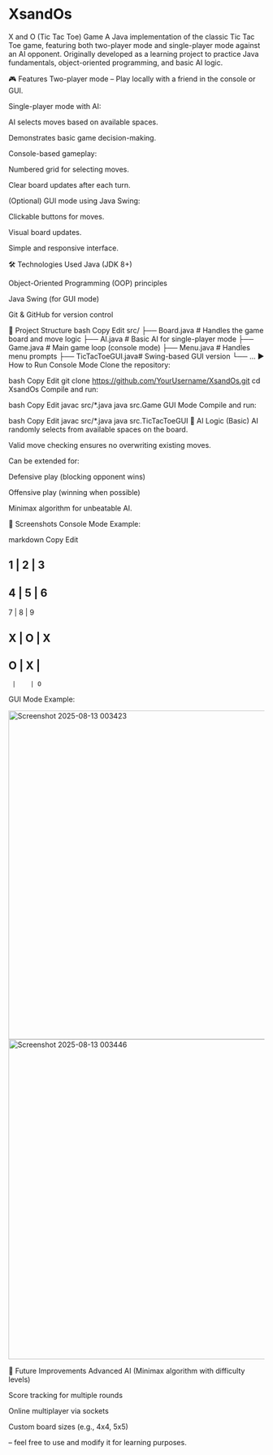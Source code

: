 # XsandOs
X and O (Tic Tac Toe) Game
A Java implementation of the classic Tic Tac Toe game, featuring both two-player mode and single-player mode against an AI opponent.
Originally developed as a learning project to practice Java fundamentals, object-oriented programming, and basic AI logic.

🎮 Features
Two-player mode – Play locally with a friend in the console or GUI.

Single-player mode with AI:

AI selects moves based on available spaces.

Demonstrates basic game decision-making.

Console-based gameplay:

Numbered grid for selecting moves.

Clear board updates after each turn.

(Optional) GUI mode using Java Swing:

Clickable buttons for moves.

Visual board updates.

Simple and responsive interface.

🛠️ Technologies Used
Java (JDK 8+)

Object-Oriented Programming (OOP) principles

Java Swing (for GUI mode)

Git & GitHub for version control

📂 Project Structure
bash
Copy
Edit
src/
 ├── Board.java       # Handles the game board and move logic
 ├── AI.java          # Basic AI for single-player mode
 ├── Game.java        # Main game loop (console mode)
 ├── Menu.java        # Handles menu prompts
 ├── TicTacToeGUI.java# Swing-based GUI version
 └── ...
▶️ How to Run
Console Mode
Clone the repository:

bash
Copy
Edit
git clone https://github.com/YourUsername/XsandOs.git
cd XsandOs
Compile and run:

bash
Copy
Edit
javac src/*.java
java src.Game
GUI Mode
Compile and run:

bash
Copy
Edit
javac src/*.java
java src.TicTacToeGUI
🧠 AI Logic (Basic)
AI randomly selects from available spaces on the board.

Valid move checking ensures no overwriting existing moves.

Can be extended for:

Defensive play (blocking opponent wins)

Offensive play (winning when possible)

Minimax algorithm for unbeatable AI.

📸 Screenshots
Console Mode Example:

markdown
Copy
Edit


1  | 2  | 3
------------
4  | 5  | 6
------------
  7 | 8  | 9

X  | O  | X
------------
O  | X  |  
------------
     |    | O

   
GUI Mode Example:







<img width="549" height="647" alt="Screenshot 2025-08-13 003423" src="https://github.com/user-attachments/assets/b27e84ce-c5b7-4550-8198-9c25e29d7944" />



<img width="530" height="630" alt="Screenshot 2025-08-13 003446" src="https://github.com/user-attachments/assets/86148a88-f57b-4f03-b28a-22c135ed51b0" />





🚀 Future Improvements
Advanced AI (Minimax algorithm with difficulty levels)

Score tracking for multiple rounds

Online multiplayer via sockets

Custom board sizes (e.g., 4x4, 5x5)

– feel free to use and modify it for learning purposes.
